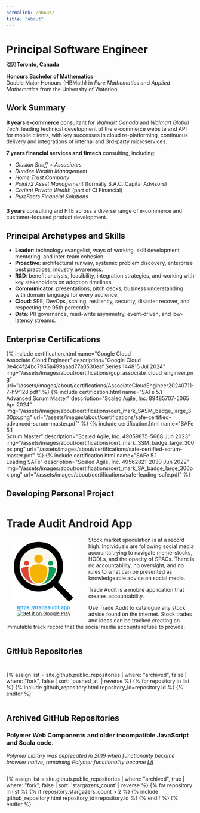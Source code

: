 ```yaml
---
permalink: /about/
title: "About"
---
```

<div class="img-bg" style="
  background-image:url('/assets/images/about/bg.jpg');
  max-width: 1040px;">

  <h1 style="margin-bottom:0">Principal Software Engineer</h1>
  <p>
    <strong> 🇨🇦&nbsp;Toronto, Canada</strong>
  </p>

  <p>
    <strong>Honours Bachelor of Mathematics</strong><br>
    Double Major Honours (HBMath) in <i>Pure Mathematics</i> and <i>Applied Mathematics</i> from the University of Waterloo
  </p>

  <h2 id="work-summary">Work Summary</h2>

  <p>
    <strong>8 years e-commerce</strong> consultant for <em>Walmart Canada</em> and <em>Walmart Global Tech</em>, leading technical development of the e-commerce website 
    and API for mobile clients, with key successes in cloud re-platforming, continuous delivery and integrations of internal and 3rd-party microservices.
  </p>

  <p>
    <strong>7 years financial services and fintech</strong> consulting, including:
  </p> 
  <ul style="padding-bottom:0.5em">
    <li><em>Gluskin Sheff + Associates</em></li>
    <li><em>Dundee Wealth Management</em></li>
    <li><em>Home Trust Company</em></li>
    <li><em>Point72 Asset Management</em> (formally S.A.C. Capital Advisors)</li>
    <li><em>Corient Private Wealth</em> (part of CI Financial)</li>
    <li><em>PureFacts Financial Solutions</em></li>
  </ul>

  <p>
    <strong>3 years</strong> consulting and FTE across a diverse range of e-commerce and customer-focused product development.
  </p>
</div>

## Principal Archetypes and Skills

- **Leader**: technology evangelist, ways of working, skill development, mentoring, and inter-team cohesion.
- **Proactive**: architectural runway, systemic problem discovery, enterprise best practices, industry awareness.
- **R&D**: benefit analysis, feasibility, integration strategies, and working with key stakeholders on adoption timelines.
- **Communicator**: presentations, pitch decks, business understanding with domain language for every audience.
- **Cloud**: SRE, DevOps, scaling, resiliency, security, disaster recover, and respecting the 95th percentile.
- **Data**: PII governance, read-write asymmetry, event-driven, and low-latency streams.

## Enterprise Certifications

<div>
{%
include certification.html
name="Google Cloud<br>Associate Cloud Engineer"
description="Google Cloud 0e4c4f24bc7945a499aaad77a0530eaf Series 144815 Jul 2024"
img="/assets/images/about/certifications/gcp_associate_cloud_engineer.png"
url="/assets/images/about/certifications/AssociateCloudEngineer20240711-7-h9f128.pdf"
%}
{%
include certification.html
name="SAFe 5.1<br>Advanced Scrum Master"
description="Scaled Agile, Inc. 89485707-5065 Apr 2024"
img="/assets/images/about/certifications/cert_mark_SASM_badge_large_300px.png"
url="/assets/images/about/certifications/safe-certified-advanced-scrum-master.pdf"
%}
{%
include certification.html
name="SAFe 5.1<br>Scrum Master"
description="Scaled Agile, Inc. 49059875-5668 Jun 2023"
img="/assets/images/about/certifications/cert_mark_SSM_badge_large_300px.png"
url="/assets/images/about/certifications/safe-certified-scrum-master.pdf"
%}
{%
include certification.html
name="SAFe 5.1<br>Leading SAFe"
description="Scaled Agile, Inc. 49562821-2030 Jun 2022"
img="/assets/images/about/certifications/cert_mark_SA_badge_large_300px.png"
url="/assets/images/about/certifications/safe-leading-safe.pdf"
%}
</div>

## Developing Personal Project

<div class="img-bg" style="
  background-image: url('/assets/images/about/dancing_robots.jpg');
  margin-top: 50px;
  margin-bottom: 30px;
  max-width: 1040px;
">
  <h1>Trade Audit Android App</h1>
  
  <style>
    @media(min-width: 400px) {
      .img-fill {
        float: left;
        margin-right: 20px;
        margin-bottom: 4px;
      }
    }
  </style>
  <div class="img-fill" style="
    text-align: center;
    margin-bottom: 1em;
    font-size: small;
  ">
    <a href="https://tradeaudit.app" target="_blank" style="text-decoration: none;">
     <img src="/assets/images/about/tradeauditapp.png" title="Trade Audit Mobile App" 
      style="
        width: 160px;
        box-shadow: none;
        padding: 14px 20px 4px 20px;
      " alt="Trade Audit"/><br/>
     <span style="font-weight:bold;color:#1da1f2;">https://tradeaudit.app</span>
    </a><br>
    <a href="https://play.google.com/store/apps/details?id=app.tradeaudit" target="_blank"><img alt="Get it on Google Play" style="height:60px;box-shadow:none;" height="60" src="https://play.google.com/intl/en_us/badges/static/images/badges/en_badge_web_generic.png"></a>
  </div>
  <p>
    Stock market speculation is at a record high. Individuals are following social media accounts trying
    to navigate meme-stocks, HODLs, and the opacity of SPACs. There is no accountability, no oversight, and 
    no rules to what can be presented as knowledgeable advice on social media.
  </p>
  <p>
    Trade Audit is a mobile application that creates accountability.
  </p>
  <p>
    Use Trade Audit to catalogue any stock advice found on the internet.  Stock trades and ideas can be tracked 
    creating an immutable track record that the social media accounts refuse to provide.
  </p>
  <div style="height:0;clear:left"></div>
</div>

## GitHub Repositories

<div style="
  display: flex;
  flex-wrap: wrap;
  -webkit-flex-wrap: wrap;
  list-style: none;
  padding-inline-start: 0px;
  padding-top: 0.75em;
">

{% assign list = site.github.public_repositories | where: "archived", false | where: "fork", false | sort: 'pushed_at' | reverse %}
{% for repository in list %}
  {% include github_repository.html repository_id=repository.id %}
{% endfor %}

</div>

## Archived GitHub Repositories

### Polymer Web Components and older incompatible JavaScript and Scala code.

*Polymer Library was deprecated in 2019 when functionality became browser native, <wbr>remaining Polymer functionality became [Lit](https://lit.dev/)*

<div style="display:flex;flex-wrap:wrap;-webkit-flex-wrap:wrap;list-style:none;padding-inline-start:0px;">

{% assign list = site.github.public_repositories | where: "archived", true | where: "fork", false | sort: 'stargazers_count' | reverse %}
{% for repository in list %}
{% if repository.stargazers_count > 2 %}
  {% include github_repository.html repository_id=repository.id %}
{% endif %}
{% endfor %}
  
</div>
